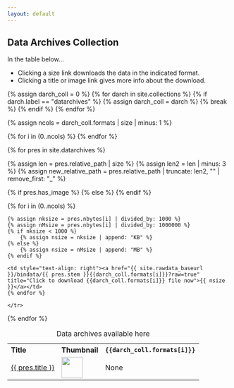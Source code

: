 ```yaml
---
layout: default
---
```

## Data Archives Collection

In the table below...

* Clicking a size link downloads the data in the indicated format.
* Clicking a title or image link gives more info about the download.

{% assign darch_coll = 0 %} 
{% for darch in site.collections %}
    {% if darch.label == "datarchives" %}
        {% assign darch_coll = darch %}
        {% break %}
    {% endif %}
{% endfor %}

{% assign ncols = darch_coll.formats | size | minus: 1 %}

<table>
  <caption>Data archives available here</caption>
  <tr>
    <th style="text-align: left">Title</th>
    <th style="text-align: left">Thumbnail</th>
    {% for i in (0..ncols) %}
      <th style="text-align: right" title="{{darch_coll.format_remarks[i]}}"><code>{{darch_coll.formats[i]}}</code></th>
    {% endfor %}
  </tr>

{% for pres in site.datarchives %}

  {% assign len = pres.relative_path | size %}
  {% assign len2 = len | minus: 3 %}
  {% assign new_relative_path = pres.relative_path | truncate: len2, "" | remove_first: "_" %}
  <tr>
     <td style="text-align: left"><a href="{{ new_relative_path }}" title="Click for more info about this file">{{ pres.title }}</a></td>
  {% if pres.has_image %}
     <td style="text-align: left"><a href="{{ new_relative_path }}" title="Click for more info about this file"><img src="{{ new_relative_path }}_thumb.png" style="height:48px;"></a></td>
  {% else %}
     <td style="text-align: left">None</td>
  {% endif %}

  {% for i in (0..ncols) %}

    {% assign nksize = pres.nbytes[i] | divided_by: 1000 %}
    {% assign nMsize = pres.nbytes[i] | divided_by: 1000000 %}
    {% if nksize < 1000 %}
        {% assign nsize = nksize | append: "KB" %}
    {% else %}
        {% assign nsize = nMsize | append: "MB" %}
    {% endif %}

    <td style="text-align: right"><a href="{{ site.rawdata_baseurl }}/bindata/{{ pres.stem }}{{darch_coll.formats[i]}}?raw=true" title="Click to download {{darch_coll.formats[i]}} file now">{{ nsize }}</a></td>
    {% endfor %}

    </tr>

{% endfor %}

</table>
